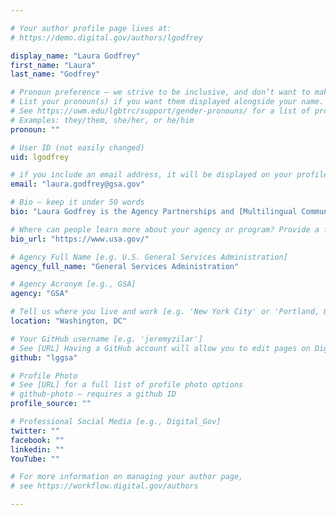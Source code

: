```yaml
---

# Your author profile page lives at:
# https://demo.digital.gov/authors/lgodfrey

display_name: "Laura Godfrey"
first_name: "Laura"
last_name: "Godfrey"

# Pronoun preference — we strive to be inclusive, and don’t want to make assumptions on a person’s first name (be it a gender-neutral name, or is one more common in languages other than English). Learn more http://www.MyPronouns.org
# List your pronoun(s) if you want them displayed alongside your name. Leave it blank and we'll use just your name.
# See https://uwm.edu/lgbtrc/support/gender-pronouns/ for a list of pronouns
# Examples: they/them, she/her, or he/him
pronoun: ""

# User ID (not easily changed)
uid: lgodfrey

# if you include an email address, it will be displayed on your profile page
email: "laura.godfrey@gsa.gov"

# Bio — keep it under 50 words
bio: "Laura Godfrey is the Agency Partnerships and [Multilingual Community of Practice](https://digital.gov/communities/multilingual/) lead in [USAGov](https://www.usa.gov/), part of the [Technology Transformation Services](https://www.gsa.gov/tts) here at [GSA](https://www.gsa.gov/) with close to 20 years of experience in the digital space. Prior to working for the U.S. government, she worked for the private and international sectors. Laura has a B.A. in communications from the University of Maryland, advanced classical music studies at the Conservatorio de M&amp;#218;sica Gilardo Gilardi in Buenos Aires, Argentina, and is a member of the North American Academy of the Spanish Language."

# Where can people learn more about your agency or program? Provide a full URL [e.g. 'https://www.example.gov/']
bio_url: "https://www.usa.gov/"

# Agency Full Name [e.g. U.S. General Services Administration]
agency_full_name: "General Services Administration"

# Agency Acronym [e.g., GSA]
agency: "GSA"

# Tell us where you live and work [e.g. 'New York City' or 'Portland, OR']
location: "Washington, DC"

# Your GitHub username [e.g. 'jeremyzilar']
# See [URL] Having a GitHub account will allow you to edit pages on DigitalGov. The image used in your GitHub account can also be used to populate your digital.gov profile photo.
github: "lggsa"

# Profile Photo
# See [URL] for a full list of profile photo options
# github-photo — requires a github ID
profile_source: ""

# Professional Social Media [e.g., Digital_Gov]
twitter: ""
facebook: ""
linkedin: ""
YouTube: ""

# For more information on managing your author page,
# see https://workflow.digital.gov/authors

---
```

